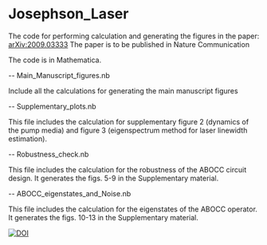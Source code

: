# Josephson_Laser
The code for performing calculation and generating the figures in the paper: [arXiv:2009.03333](https://arxiv.org/abs/2009.03333)
The paper is to be published in Nature Communication

The code is in Mathematica.

-- Main_Manuscript_figures.nb

  Include all the calculations for generating the main manuscript figures

-- Supplementary_plots.nb

  This file includes the calculation for supplementary figure 2 (dynamics of the pump media) and figure 3 (eigenspectrum method for laser linewidth estimation).

-- Robustness_check.nb

  This file includes the calculation for the robustness of the ABOCC circuit design. It generates the figs. 5-9 in the Supplementary material.

-- ABOCC_eigenstates_and_Noise.nb

  This file includes the calculation for the eigenstates of the ABOCC operator. It generates the figs. 10-13 in the Supplementary material.

[![DOI](https://zenodo.org/badge/381074206.svg)](https://zenodo.org/badge/latestdoi/381074206)
